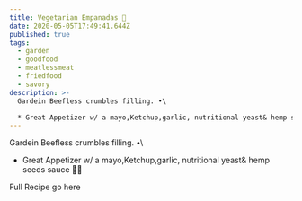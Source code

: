 ```yaml
---
title: Vegetarian Empanadas 🌱
date: 2020-05-05T17:49:41.644Z
published: true
tags:
  - garden
  - goodfood
  - meatlessmeat
  - friedfood
  - savory
description: >-
  Gardein Beefless crumbles filling. •\

  * Great Appetizer w/ a mayo,Ketchup,garlic, nutritional yeast& hemp seeds sauce 💪🏼
---
```

Gardein Beefless crumbles filling. •\
* Great Appetizer w/ a mayo,Ketchup,garlic, nutritional yeast& hemp seeds sauce 💪🏼

Full Recipe go here